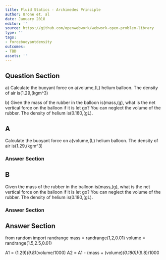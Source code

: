 ```yaml
---
title: Fluid Statics - Archimedes Principle
author: Urone et. al
date: January 2018
editor: ''
source: https://github.com/openwebwork/webwork-open-problem-library
type: ''
tags:
- forcebuoyantdensity
outcomes:
- TBD
assets: ''
---
```


## Question Section 

a) Calculate the buoyant force on a(volume,(L) helium balloon. The density of air is(1.29,(kgm^3)
 
b) Given the mass of the rubber in the balloon is(mass,(g), what is the net vertical force on the balloon if it is let go? You can neglect the volume of the rubber. The density of helium is(0.180,(gL).

## A
Calculate the buoyant force on a(volume,(L) helium balloon. The density of air is(1.29,(kgm^3)
### Answer Section
## B
Given the mass of the rubber in the balloon is(mass,(g), what is the net vertical force on the balloon if it is let go? You can neglect the volume of the rubber. The density of helium is(0.180,(gL).
### Answer Section


## Answer Section

from random import randrange
mass = randrange(1,2,0.01)
volume = randrange(1.5,2.5,0.01)

A1 = (1.29)*(9.8)*(volume/1000)
A2 = A1 - (mass + (volume)*(0.180))*(9.8)/1000